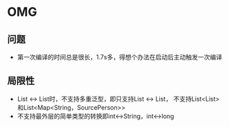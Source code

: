 # OMG
## 问题
- 第一次编译的时间总是很长，1.7s多，得想个办法在启动后主动触发一次编译  
## 局限性
- List <-> List时，不支持多重泛型，即只支持List<SourcePerson> <-> List<TargetPerson>，
  不支持List<List<SourcePerson>>和List<Map<String，SourcePerson>>  
- 不支持最外层的简单类型的转换即int<->String，int<->long
